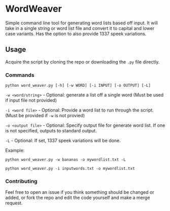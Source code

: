 # WordWeaver
Simple command line tool for generating word lists based off input. It will take in a single string or word list file and convert it to capital and lower case variants. Has the option to also provide 1337 speek variations. 

## Usage
Acquire the script by cloning the repo or downloading the `.py` file directly. 

### Commands 
`python word_weaver.py [-h] [-w WORD] [-i INPUT] [-o OUTPUT] [-L]`

`-w <word/string>` - Optional: generate a list off a single word (Must be used if input file not provided) 

`-i <word file>` - Optional: Provide a word list to run through the script. (Must be provided if `-w` is not provied)

`-o <output file>` - Optional: Specify output file for generate word list. If one is not specified, outputs to standard output. 

`-L` - Optional: If set, 1337 speek variations will be done. 

Example: 

`python word_weaver.py -w bananas -o mywordlist.txt -L`

`python word_weaver.py -i inputwords.txt -o mywordlist.txt`

### Contributing 
Feel free to open an issue if you think something should be changed or added, or fork the repo and edit the code yourself and make a merge request. 
